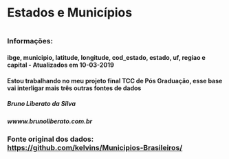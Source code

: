 # Estados e Municípios
# 
### Informações: 
#### ibge,	municipio,	latitude,	longitude,	cod_estado,	estado,	uf,	regiao e capital - Atualizados em 10-03-2019

#### Estou trabalhando no meu projeto final TCC de Pós Graduação, esse base vai interligar mais três outras fontes de dados 

##### Bruno Liberato da Silva
##### wwww.brunoliberato.com.br

### Fonte original dos dados: https://github.com/kelvins/Municipios-Brasileiros/
